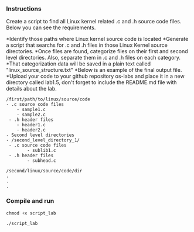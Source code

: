 ### Instructions

Create a script to find all Linux kernel related .c and .h source code files. Below you can see the requirements.

*Identify those paths where Linux kernel source code is located
*Generate a script that searchs for .c and .h files in those Linux Kernel source directories.
*Once files are found, categorize files on their first and second level directories. Also, separate them in .c and .h files on each category.
*That categorization data will be saved in a plain text called "linux_source_structure.txt"
*Below is an example of the final output file.
*Upload your code to your github repository os-labs and place it in a new directory called lab1.5, don't forget to include the README.md file with details about the lab.

```
/first/path/to/linux/source/code
- .c source code files
    - sample1.c
    - sample2.c
 - .h header files
    - header1.c
    - header2.c
- Second level directories
- /second_level_directory_1/
 - .c source code files
        - sublib1.c
 - .h header files
        - subhead.c 

/second/linux/source/code/dir
.
.
.
```

### Compile and run

`chmod +x script_lab`

`./script_lab`

